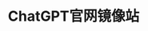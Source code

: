 ---
layout: home
title: ChatGPT官网镜像站

hero:
  name: CNChat
  text: ChatGPT官网镜像站
  tagline: ""
  image:
    src: https://cdn.jerryz.com.cn/gh/YangguangZhou/CNChat-Docs@main/docs/public/cnchat.png
    alt: CNChat
  actions:
    - theme: brand
      text: 开始了解
      link: /guide/introduction
    - theme: alt
      text: 开始使用
      link: https://cn.ai0.cn/
    - theme: alt
      text: 进阶教程
      link: /advance/prompt

features:
  - icon: 🛡️
    title: 稳定
    details: 从2023年3月份开始运营，比大部分的网站运营时间还要久，还有api备用站点，可以做到官网不倒，CNChat不倒。
  - icon: 🤖
    title: 精准
    details: CNChat 支持GPT-4o、GPTs、DALL·E-3模型、所有Plugin插件功能、全态模型：上传PDF、图片进行分析、联网对话等功能，而无需担心封号风险。
  - icon: ✨
    title: 简洁
    details: 使用体验与官网完全一致，可在第一时间体验到官网所有新功能。相比于其他国内版的网站，CNChat支持的功能更全面，使用体验更好。
  - icon: 🚀
    title: 易用
    details: 无需科学上网，内置多个Plus账号，不用担心次数不够，做到了真正的打开即用。
---